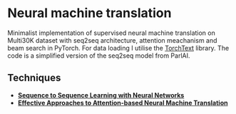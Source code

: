 # Neural machine translation

Minimalist implementation of supervised neural machine translation on Multi30K dataset with seq2seq architecture, attention meachanism and beam search in PyTorch. For data loading I utilise the [TorchText](https://github.com/pytorch/text) library. The code is a simplified version of the seq2seq model from ParlAI.

## Techniques

- **[Sequence to Sequence Learning with Neural Networks](https://arxiv.org/abs/1409.3215)**
- **[Effective Approaches to Attention-based Neural Machine Translation](https://arxiv.org/pdf/1508.04025.pdf)**
